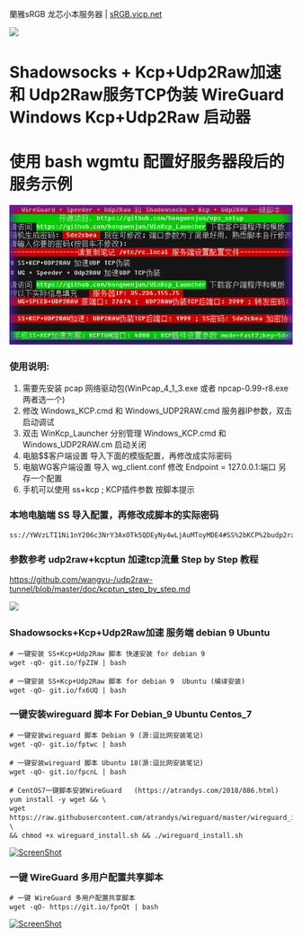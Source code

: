 蘭雅sRGB 龙芯小本服务器 | [sRGB.vicp.net](http://sRGB.vicp.net)

![](https://raw.githubusercontent.com/hongwenjun/WinKcp_Launcher/master/gui.png)

# Shadowsocks + Kcp+Udp2Raw加速 和 Udp2Raw服务TCP伪装 WireGuard Windows Kcp+Udp2Raw 启动器 

# 使用 bash wgmtu 配置好服务器段后的服务示例
![](https://raw.githubusercontent.com/hongwenjun/img/master/ss_wg.png)
### 使用说明:
1. 需要先安装 pcap 网络驱动包(WinPcap_4_1_3.exe 或者 npcap-0.99-r8.exe 两者选一个)
2. 修改 Windows_KCP.cmd 和 Windows_UDP2RAW.cmd 服务器IP参数，双击启动调试
3. 双击 WinKcp_Launcher 分别管理  Windows_KCP.cmd 和 Windows_UDP2RAW.cm 启动关闭 
4. 电脑$$客户端设置  导入下面的模版配置，再修改成实际密码
5. 电脑WG客户端设置  导入 wg_client.conf 修改 Endpoint = 127.0.0.1:端口 另存一个配置 
6. 手机可以使用 ss+kcp ; KCP插件参数 按脚本提示

###  本地电脑端 SS 导入配置，再修改成脚本的实际密码
```
ss://YWVzLTI1Ni1nY206c3NrY3AxOTk5QDEyNy4wLjAuMToyMDE4#SS%2bKCP%2budp2raw
```

### 参数参考  udp2raw+kcptun 加速tcp流量 Step by Step 教程
https://github.com/wangyu-/udp2raw-tunnel/blob/master/doc/kcptun_step_by_step.md

![](https://raw.githubusercontent.com/hongwenjun/vps_setup/master/img/speed_raw.png)

### Shadowsocks+Kcp+Udp2Raw加速 服务端  debian 9  Ubuntu
```
# 一键安装 SS+Kcp+Udp2Raw 脚本 快速安装 for debian 9
wget -qO- git.io/fpZIW | bash

# 一键安装 SS+Kcp+Udp2Raw 脚本 for debian 9  Ubuntu (编译安装)
wget -qO- git.io/fx6UQ | bash
```

### 一键安装wireguard 脚本 For Debian_9  Ubuntu  Centos_7
```
# 一键安装wireguard 脚本 Debian 9 (源:逗比网安装笔记)
wget -qO- git.io/fptwc | bash

# 一键安装wireguard 脚本 Ubuntu 18(源:逗比网安装笔记)
wget -qO- git.io/fpcnL | bash

# CentOS7一键脚本安装WireGuard   (https://atrandys.com/2018/886.html)
yum install -y wget && \
wget https://raw.githubusercontent.com/atrandys/wireguard/master/wireguard_install.sh \
&& chmod +x wireguard_install.sh && ./wireguard_install.sh

```
[![ScreenShot](https://raw.githubusercontent.com/hongwenjun/vps_setup/master/img/ss_wg.jpg)](https://youtu.be/-cfuQSaJb5w)

###  一键 WireGuard 多用户配置共享脚本
```
# 一键 WireGuard 多用户配置共享脚本 
wget -qO- https://git.io/fpnQt | bash
```
[![ScreenShot](https://raw.githubusercontent.com/hongwenjun/vps_setup/master/img/wg5clients.jpg)](https://youtu.be/TOaihmhrYQY)




